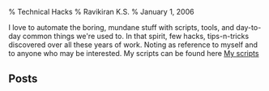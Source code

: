 % Technical Hacks
% Ravikiran K.S.
% January 1, 2006

I love to automate the boring, mundane stuff with scripts, tools, and day-to-day
common things we're used to. In that spirit, few hacks, tips-n-tricks discovered
over all these years of work. Noting as reference to myself and to anyone who
may be interested. My scripts can be found here
[My scripts](https://github.com/rkks/scripts)

Posts
-----
<!-- List of book reviews is automatically generated by mkweb.sh -->

